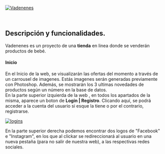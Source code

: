 
<a href="https://imgbb.com/"><img src="https://image.ibb.co/mvikHy/logoma.png" alt="Vadenenes" border="0" style="text-align:center"></a>

<br>
<h2>Descripción y funcionalidades.</h2>
<p>Vadenenes es un proyecto de una <b>tienda</b> en linea donde se venderán productos de bebé.<br>
<h4>Inicio</h4>

En el Inicio de la web, se visualizarán las ofertas del momento a través de un carrousel de imagenes. Estás imagenes serán generadas previamente con Photoshop. Además, se mostrarán los 3 ultimas novedades de productos según un número en la base de datos.<br>
En la parte superior izquierda de la web , en todos los apartados de la misma, aparece un boton de <b>Login | Registro</b>. Clicando aquí, se podrá acceder a la cuenta del usuario si esque  la tiene o por el contrario, registrarse.</p>

<a href="https://ibb.co/cYf7xy"><img src="https://preview.ibb.co/gXsy4d/logins.png" alt="logins" border="0"></a>

En la parte superior derecha podemos encontrar dos logos de "Facebook" e "Instagram", en los que al clickar se redireccionará al usuario en una nueva pestaña (para no salir de nuestra web), a las respectivas redes sociales.
